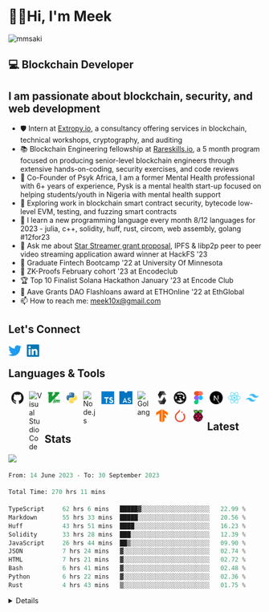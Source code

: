 # ✌🏾Hi, I'm Meek

<p align="left"> <img src="https://komarev.com/ghpvc/?username=mmsaki&label=Profile%20views&color=0e75b6&style=flat" alt="mmsaki" /></p>

## 💻 Blockchain Developer

## I am passionate about blockchain, security, and web development

- 🛡️ Intern at [Extropy.io](extropy.io), a consultancy offering services in blockchain, technical workshops, cryptography, and auditing
- 📚 Blockchain Engineering fellowship at [Rareskills.io](rareskills.io), a 5 month program focused on producing senior-level blockchain engineers through extensive hands-on-coding, security exercises, and code reviews
- 💭 Co-Founder of Psyk Africa, I am a former Mental Health professional with 6+ years of experience, Pysk is a mental health start-up focused on helping students/youth in Nigeria with mental health support
- 🔭 Exploring work in blockchain smart contract security, bytecode low-level EVM, testing, and fuzzing smart contracts
- 🌱 I learn a new programming language every month 8/12 languages for 2023 - julia, c++, solidity, huff, rust, circom, web assembly, golang #12for23
- 💬 Ask me about [Star Streamer grant proposal](https://github.com/filecoin-project/devgrants/issues/1609), IPFS & libp2p peer to peer video streaming application award winner at HackFS '23
- 📍 Graduate Fintech Bootcamp '22 at University Of Minnesota
- 📐 ZK-Proofs February cohort '23 at Encodeclub
- 🏆 Top 10 Finalist Solana Hackathon January '23 at Encode Club
- 💸 Aave Grants DAO Flashloans award at ETHOnline '22 at EthGlobal
- 📫 How to reach me: meek10x@gmail.com

## Let's Connect

[<img align="left" alt="twitter" width="26px" src="https://github.com/devicons/devicon/blob/master/icons/twitter/twitter-original.svg" style="padding-right:10px;" />](https://twitter.com/msakiart/)

[<img align="left" alt="linkedin" width="26px" src="https://github.com/devicons/devicon/blob/master/icons/linkedin/linkedin-original.svg" style="padding-right:10px;" />](https://www.linkedin.com/in/msaki/)

<br/>

## Languages & Tools

<img align="left" alt="GitHub" width="26px" src="https://github.com/devicons/devicon/blob/master/icons/github/github-original.svg" style="padding:5px;"/>
<img align="left" alt="Visual Studio Code" width="26px" src="https://cdn.jsdelivr.net/gh/devicons/devicon/icons/vscode/vscode-original.svg" style="padding:5px;" />
<img align="left" alt="Vim" width="26px" src="https://github.com/devicons/devicon/blob/master/icons/vim/vim-plain.svg" style="padding:5px;" />
<img align="left" alt="Python" width="26px" src="https://github.com/devicons/devicon/blob/master/icons/python/python-original.svg" style="padding:5px;" />
<img align="left" alt="Node.js" width="26px" src="https://cdn.jsdelivr.net/gh/devicons/devicon/icons/nodejs/nodejs-original.svg" style="padding:5px;" />
<img align="left" alt="Typescript" width="26px" src="https://github.com/devicons/devicon/blob/master/icons/typescript/typescript-original.svg" style="padding:5px;" />
<img align="left" alt="WebAssembly" width="26px" src="https://raw.githubusercontent.com/github/explore/bdf7d0aa7c1c829a57db416f274cafe0366ec149/topics/assemblyscript/assemblyscript.png" style="padding:5px;" />
<img align="left" alt="Golang" width="26px" src="https://cdn.jsdelivr.net/gh/devicons/devicon/icons/go/go-original.svg" style="padding:5px;" />
<img align="left" alt="Solidity" width="26px" src="https://github.com/devicons/devicon/blob/master/icons/solidity/solidity-original.svg" style="padding:5px;" />
<img align="left" alt="Rust" height="26px" src="https://github.com/devicons/devicon/blob/master/icons/rust/rust-plain.svg" style="padding:5px;"/>
<img align="left" alt="Figma" height="26px" src="https://github.com/devicons/devicon/blob/master/icons/figma/figma-original.svg" style="padding:5px;"/>
<img align="left" alt="Next" height="26px" src="https://github.com/devicons/devicon/blob/master/icons/nextjs/nextjs-original.svg" style="padding:5px;"/>
<img align="left" alt="React" height="26px" src="https://github.com/devicons/devicon/blob/master/icons/react/react-original.svg" style="padding:5px;"/>
<img align="left" alt="tailwindcss" height="26px" src="https://github.com/devicons/devicon/blob/master/icons/tailwindcss/tailwindcss-plain.svg" style="padding:5px;"/>
<img align="left" alt="Tensorflow" width="26px" src="https://github.com/devicons/devicon/blob/master/icons/tensorflow/tensorflow-original.svg" style="padding:5px;" />
<img align="left" alt="Pytorch" width="26px" src="https://github.com/devicons/devicon/blob/master/icons/pytorch/pytorch-original.svg" style="padding:5px;" />
<img align="left" alt="Rasberrypi" width="26px" src="https://github.com/devicons/devicon/blob/master/icons/raspberrypi/raspberrypi-original.svg" style="padding:5px;" />




<br/>
<br/>


## Latest Stats

<div align="left">
<div/> 
  
<img src="https://wakatime.com/badge/user/39656be6-a34f-44a0-8412-8ef48d72ffb1.svg" />
  
<!--START_SECTION:waka-->

```python
From: 14 June 2023 - To: 30 September 2023

Total Time: 270 hrs 11 mins

TypeScript     62 hrs 6 mins   █████▓░░░░░░░░░░░░░░░░░░░   22.99 %
Markdown       55 hrs 33 mins  █████░░░░░░░░░░░░░░░░░░░░   20.56 %
Huff           43 hrs 51 mins  ████░░░░░░░░░░░░░░░░░░░░░   16.23 %
Solidity       33 hrs 28 mins  ███░░░░░░░░░░░░░░░░░░░░░░   12.39 %
JavaScript     26 hrs 44 mins  ██▒░░░░░░░░░░░░░░░░░░░░░░   09.90 %
JSON           7 hrs 24 mins   ▓░░░░░░░░░░░░░░░░░░░░░░░░   02.74 %
HTML           7 hrs 21 mins   ▓░░░░░░░░░░░░░░░░░░░░░░░░   02.72 %
Bash           6 hrs 41 mins   ▓░░░░░░░░░░░░░░░░░░░░░░░░   02.48 %
Python         6 hrs 22 mins   ▓░░░░░░░░░░░░░░░░░░░░░░░░   02.36 %
Rust           4 hrs 43 mins   ▒░░░░░░░░░░░░░░░░░░░░░░░░   01.75 %
```

<!--END_SECTION:waka-->
<details>
  <img align="center" height="170" src="https://github-readme-stats-sigma-five.vercel.app/api?username=mmsaki&show_icons=true&bg_color=00000000"/>
  <img align="center" height="170" src="https://github-readme-stats-sigma-five.vercel.app/api/top-langs/?username=mmsaki&count_private=true&layout=compact&langs_count=8&hide=jupyter%20notebook"/>
  <br/>
</details>

